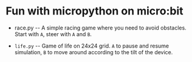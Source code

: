 # Fun with micropython on micro:bit

- race.py -- A simple racing game where you need to avoid obstacles. Start with
  `A`, steer with `A` and `B`.

- `life.py` -- Game of life on 24x24 grid. `A` to pause and resume simulation,
  `B` to move around according to the tilt of the device.
